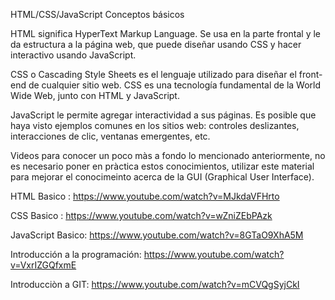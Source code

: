 HTML/CSS/JavaScript Conceptos básicos

HTML significa HyperText Markup Language. Se usa en la parte frontal y le da estructura a la página web, que puede diseñar usando CSS y hacer interactivo usando JavaScript.

CSS o Cascading Style Sheets es el lenguaje utilizado para diseñar el front-end de cualquier sitio web. CSS es una tecnología fundamental de la World Wide Web, junto con HTML y JavaScript.

JavaScript le permite agregar interactividad a sus páginas. Es posible que haya visto ejemplos comunes en los sitios web: controles deslizantes, interacciones de clic, ventanas emergentes, etc.

Videos para conocer un poco màs a fondo lo mencionado anteriormente, no es necesario poner en pràctica estos conocimientos, utilizar este material para mejorar el conocimeinto acerca de la GUI (Graphical User Interface).

HTML Basico : https://www.youtube.com/watch?v=MJkdaVFHrto

CSS Basico : https://www.youtube.com/watch?v=wZniZEbPAzk

JavaScript Basico: https://www.youtube.com/watch?v=8GTaO9XhA5M

Introducción a la programación: https://www.youtube.com/watch?v=VxrIZGQfxmE

Introducciòn a GIT: https://www.youtube.com/watch?v=mCVQgSyjCkI
